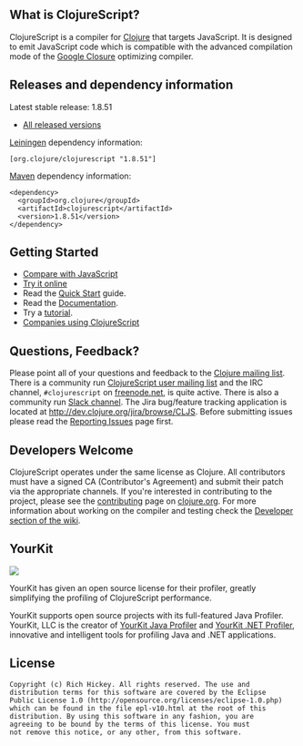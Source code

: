 ## What is ClojureScript? ##

ClojureScript is a compiler for [Clojure](http://clojure.org) that targets JavaScript. It is designed to emit JavaScript code which is compatible with the advanced compilation mode of the [Google Closure](http://code.google.com/closure/) optimizing compiler.

## Releases and dependency information ##

Latest stable release: 1.8.51

* [All released versions](http://search.maven.org/#search%7Cgav%7C1%7Cg%3A%22org.clojure%22%20AND%20a%3A%22clojurescript%22)

[Leiningen](http://github.com/technomancy/leiningen/) dependency information:

```
[org.clojure/clojurescript "1.8.51"]
```

[Maven](http://maven.apache.org) dependency information:

```
<dependency>
  <groupId>org.clojure</groupId>
  <artifactId>clojurescript</artifactId>
  <version>1.8.51</version>
</dependency>
```

## Getting Started ##

* [Compare with JavaScript](http://himera.herokuapp.com/synonym.html)
* [Try it online](http://himera.herokuapp.com/index.html)
* Read the [Quick Start](https://github.com/clojure/clojurescript/wiki/Quick-Start) guide.
* Read the [Documentation](https://github.com/clojure/clojurescript/wiki).
* Try a [tutorial](https://github.com/clojure/clojurescript/wiki).
* [Companies using ClojureScript](https://github.com/clojure/clojurescript/wiki/Companies-Using-ClojureScript)

## Questions, Feedback? ##

Please point all of your questions and feedback to the
[Clojure mailing list](http://groups.google.com/group/clojure). There
is a community run
[ClojureScript user mailing list](http://groups.google.com/group/clojurescript) and
the IRC channel, `#clojurescript` on [freenode.net](https://freenode.net/), is quite active. 
There is also a community run [Slack channel](http://clojurians.slack.com). The
Jira bug/feature tracking application is located at
<http://dev.clojure.org/jira/browse/CLJS>. Before submitting issues
please read the
[Reporting Issues](https://github.com/clojure/clojurescript/wiki/Reporting-Issues)
page first.

## Developers Welcome ##

ClojureScript operates under the same license as Clojure. All
contributors must have a signed CA (Contributor's Agreement) and
submit their patch via the appropriate channels. If you're interested
in contributing to the project, please see the
[contributing](http://clojure.org/contributing) page on
[clojure.org](http://clojure.org). For more information about working
on the compiler and testing check the
[Developer section of the wiki](http://github.com/clojure/clojurescript/wiki/Developers).

YourKit
----

<img src="http://www.yourkit.com/images/yklogo.png"></img>

YourKit has given an open source license for their profiler, greatly simplifying the profiling of ClojureScript performance.

YourKit supports open source projects with its full-featured Java Profiler.
YourKit, LLC is the creator of <a href="http://www.yourkit.com/java/profiler/index.jsp">YourKit Java Profiler</a>
and <a href="http://www.yourkit.com/.net/profiler/index.jsp">YourKit .NET Profiler</a>,
innovative and intelligent tools for profiling Java and .NET applications.

## License ##

    Copyright (c) Rich Hickey. All rights reserved. The use and
    distribution terms for this software are covered by the Eclipse
    Public License 1.0 (http://opensource.org/licenses/eclipse-1.0.php)
    which can be found in the file epl-v10.html at the root of this
    distribution. By using this software in any fashion, you are
    agreeing to be bound by the terms of this license. You must
    not remove this notice, or any other, from this software.
